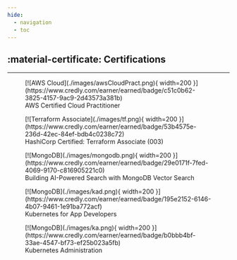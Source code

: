 ```yaml
---
hide:
  - navigation
  - toc
---
```

<style>
  .md-typeset h1,
  .md-content__button {
    display: none;
  }
</style>
## :material-certificate: Certifications

---

<div class="grid cards" markdown>
<figure markdown="span">
[![AWS Cloud](./images/awsCloudPract.png){ width=200 }](https://www.credly.com/earner/earned/badge/c51c0b62-3825-4157-9ac9-2d43573a381b)
<figcaption>AWS Certified Cloud Practitioner</figcaption>
</figure>

<figure markdown="span">
[![Terraform Associate](./images/tf.png){ width=200 }](https://www.credly.com/earner/earned/badge/53b4575e-236d-42ec-84ef-bdb4c0238c72)
<figcaption>HashiCorp Certified: Terraform Associate (003)</figcaption>
</figure>

<figure markdown="span">
[![MongoDB](./images/mongodb.png){ width=200 }](https://www.credly.com/earner/earned/badge/29e0171f-7fed-4069-9170-c816905221c0)
<figcaption>Building AI-Powered Search with MongoDB Vector Search</figcaption>
</figure>

<figure markdown="span">
[![MongoDB](./images/kad.png){ width=200 }](https://www.credly.com/earner/earned/badge/195e2152-6146-4b07-9461-1e91ba772acf)
<figcaption>Kubernetes for App Developers</figcaption>
</figure>

<figure markdown="span">
[![MongoDB](./images/ka.png){ width=200 }](https://www.credly.com/earner/earned/badge/b0bbb4bf-33ae-4547-bf73-ef25b023a5fb)
<figcaption>Kubernetes Administration</figcaption>
</figure>





 </div>

<!-- [ Back to Home](./index.md){ .md-button } -->
